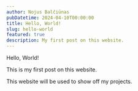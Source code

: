 ```yaml
---
author: Nojus Balčiūnas
pubDatetime: 2024-04-10T00:00:00
title: Hello, World!
slug: hello-world
featured: true
description: My first post on this website.
---
```


Hello, World!

This is my first post on this website.

This website will be used to show off my projects.
